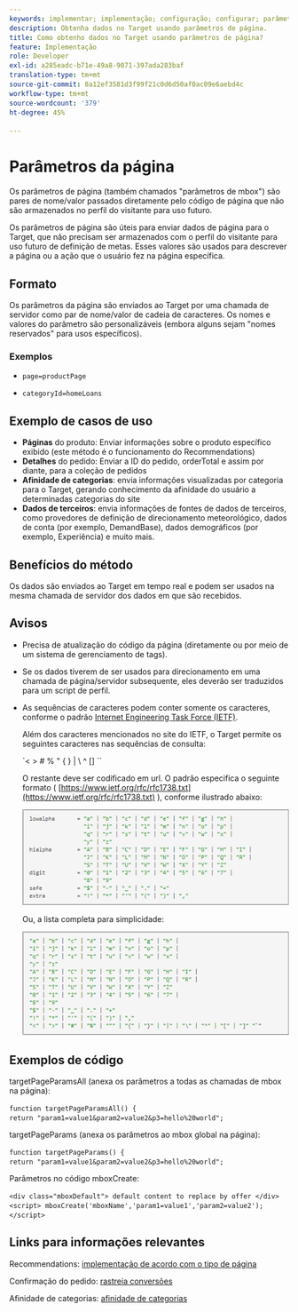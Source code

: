 ```yaml
---
keywords: implementar; implementação; configuração; configurar; parâmetros da página
description: Obtenha dados no Target usando parâmetros de página.
title: Como obtenho dados no Target usando parâmetros de página?
feature: Implementação
role: Developer
exl-id: a285eadc-b71e-49a8-9071-397ada283baf
translation-type: tm+mt
source-git-commit: 8a12ef3581d3f99f21c0d6d50af0ac09e6aebd4c
workflow-type: tm+mt
source-wordcount: '379'
ht-degree: 45%

---
```


# Parâmetros da página

Os parâmetros de página (também chamados &quot;parâmetros de mbox&quot;) são pares de nome/valor passados diretamente pelo código de página que não são armazenados no perfil do visitante para uso futuro.

Os parâmetros de página são úteis para enviar dados de página para o Target, que não precisam ser armazenados com o perfil do visitante para uso futuro de definição de metas. Esses valores são usados para descrever a página ou a ação que o usuário fez na página específica.

## Formato

Os parâmetros da página são enviados ao Target por uma chamada de servidor como par de nome/valor de cadeia de caracteres. Os nomes e valores do parâmetro são personalizáveis (embora alguns sejam &quot;nomes reservados&quot; para usos específicos).

### Exemplos

* `page=productPage`

* `categoryId=homeLoans`

## Exemplo de casos de uso

* **Páginas** do produto: Enviar informações sobre o produto específico exibido (este método é o funcionamento do Recommendations)
* **Detalhes** do pedido: Enviar a ID do pedido, orderTotal e assim por diante, para a coleção de pedidos
* **Afinidade de categorias**: envia informações visualizadas por categoria para o Target, gerando conhecimento da afinidade do usuário a determinadas categorias do site
* **Dados de terceiros**: envia informações de fontes de dados de terceiros, como provedores de definição de direcionamento meteorológico, dados de conta (por exemplo, DemandBase), dados demográficos (por exemplo, Experiência) e muito mais.

## Benefícios do método

Os dados são enviados ao Target em tempo real e podem ser usados na mesma chamada de servidor dos dados em que são recebidos.

## Avisos

* Precisa de atualização do código da página (diretamente ou por meio de um sistema de gerenciamento de tags).
* Se os dados tiverem de ser usados para direcionamento em uma chamada de página/servidor subsequente, eles deverão ser traduzidos para um script de perfil.
* As sequências de caracteres podem conter somente os caracteres, conforme o padrão [Internet Engineering Task Force (IETF)](https://www.ietf.org/rfc/rfc3986.txt).

   Além dos caracteres mencionados no site do IETF, o Target permite os seguintes caracteres nas sequências de consulta:

   `&lt; > # % &quot; { } | \\ ^ \[\] \``

   O restante deve ser codificado em url. O padrão especifica o seguinte formato ( [https://www.ietf.org/rfc/rfc1738.txt](https://www.ietf.org/rfc/rfc1738.txt) ), conforme ilustrado abaixo:

   ![](assets/ietf1.png)

   Ou, a lista completa para simplicidade:

   ![](assets/ietf2.png)

## Exemplos de código

targetPageParamsAll (anexa os parâmetros a todas as chamadas de mbox na página):

`function targetPageParamsAll() { return "param1=value1&param2=value2&p3=hello%20world";`

targetPageParams (anexa os parâmetros ao mbox global na página):

`function targetPageParams() { return "param1=value1&param2=value2&p3=hello%20world";`

Parâmetros no código mboxCreate:

`<div class="mboxDefault"> default content to replace by offer </div> <script> mboxCreate('mboxName','param1=value1','param2=value2'); </script>`

## Links para informações relevantes

Recommendations: [implementação de acordo com o tipo de página](/help/c-recommendations/plan-implement.md#reference_DE38BB07BD3C4511B176CDAB45E126FC)

Confirmação do pedido: [rastreia conversões](/help/c-implementing-target/c-implementing-target-for-client-side-web/how-to-deployatjs/implementing-target-without-a-tag-manager.md#task_E85D2F64FEB84201A594F2288FABF053)

Afinidade de categorias: [afinidade de categorias](/help/c-target/c-visitor-profile/category-affinity.md#concept_75EC1E1123014448B8B92AD16B2D72CC)
